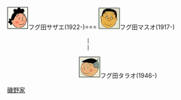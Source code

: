 ![フグ田サザエ](/images/F/Fuguta_Sazae_フグ田サザエ_1922.png)フグ田サザエ(1922-)===
![フグ田マスオ](/images/F/Fuguta_Masuo_フグ田マスオ_1917.png)フグ田マスオ(1917-)

                              |
                              |
               
　　　　　　　　　　　　![フグ田タラオ](/images/F/Fuguta_Tarao_フグ田タラオ_1946.png)フグ田タラオ(1946-)

[磯野家](/Isono.md)
